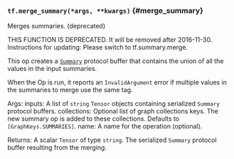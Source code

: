 ### `tf.merge_summary(*args, **kwargs)` {#merge_summary}

Merges summaries. (deprecated)

THIS FUNCTION IS DEPRECATED. It will be removed after 2016-11-30.
Instructions for updating:
Please switch to tf.summary.merge.

  This op creates a
  [`Summary`](https://www.tensorflow.org/code/tensorflow/core/framework/summary.proto)
  protocol buffer that contains the union of all the values in the input
  summaries.

  When the Op is run, it reports an `InvalidArgument` error if multiple values
  in the summaries to merge use the same tag.

  Args:
    inputs: A list of `string` `Tensor` objects containing serialized `Summary`
      protocol buffers.
    collections: Optional list of graph collections keys. The new summary op is
      added to these collections. Defaults to `[GraphKeys.SUMMARIES]`.
    name: A name for the operation (optional).

  Returns:
    A scalar `Tensor` of type `string`. The serialized `Summary` protocol
    buffer resulting from the merging.

